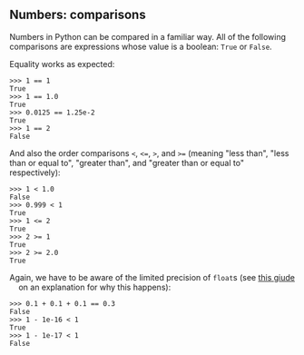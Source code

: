 ## Numbers: comparisons

Numbers in Python can be compared in a familiar way.
All of the following comparisons are expressions whose value is a boolean: `True` or `False`.


Equality works as expected:
```text
>>> 1 == 1
True
>>> 1 == 1.0
True
>>> 0.0125 == 1.25e-2
True
>>> 1 == 2
False
```

And also the order comparisons `<`, `<=`, `>`, and `>=` (meaning "less than", "less than or equal to", "greater than", and "greater than or equal to" respectively):

```text
>>> 1 < 1.0
False
>>> 0.999 < 1
True
>>> 1 <= 2
True
>>> 2 >= 1
True
>>> 2 >= 2.0
True
```


Again, we have to be aware of the limited precision of `float`s (see [this giude <img height="12" style="display: inline" src="https://raw.githubusercontent.com/webartifex/intro-to-python/master/static/link_to_py.png">](https://docs.python.org/3/tutorial/floatingpoint.html) on an explanation for why this happens):
```text
>>> 0.1 + 0.1 + 0.1 == 0.3
False
>>> 1 - 1e-16 < 1
True
>>> 1 - 1e-17 < 1
False
```
